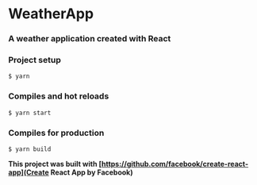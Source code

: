 # WeatherApp

### A weather application created with React

### Project setup

`` $ yarn ``

### Compiles and hot reloads

`` $ yarn start ``

### Compiles for production
`` $ yarn build ``

**This project was built with [https://github.com/facebook/create-react-app](Create React App by Facebook)**